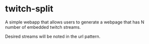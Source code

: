 twitch-split
============

A simple webapp that allows users to generate a webpage that has N number of embedded twitch streams.

Desired streams will be noted in the url pattern.

